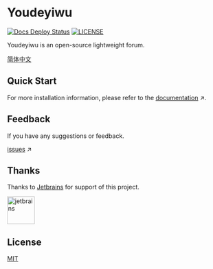 # Youdeyiwu

[![Docs Deploy Status](https://github.com/dafengzhen/youdeyiwu/actions/workflows/docs-deploy.yml/badge.svg)](https://github.com/dafengzhen/youdeyiwu/actions/workflows/docs-deploy.yml)
[![LICENSE](https://img.shields.io/github/license/dafengzhen/youdeyiwu)](https://github.com/dafengzhen/youdeyiwu/blob/main/LICENSE)

Youdeyiwu is an open-source lightweight forum.

[简体中文](./README.zh.md)

## Quick Start

For more installation information, please refer to the [documentation](https://dafengzhen.github.io/youdeyiwu) ↗.

## Feedback

If you have any suggestions or feedback.

[issues](https://github.com/dafengzhen/youdeyiwu/issues) ↗

## Thanks

Thanks to [Jetbrains](https://jb.gg/OpenSourceSupport) for support of this project.

<img src="https://www.jetbrains.com/company/brand/img/logo1.svg" alt="jetbrains" width="64" />

## License

[MIT](https://opensource.org/licenses/MIT)
